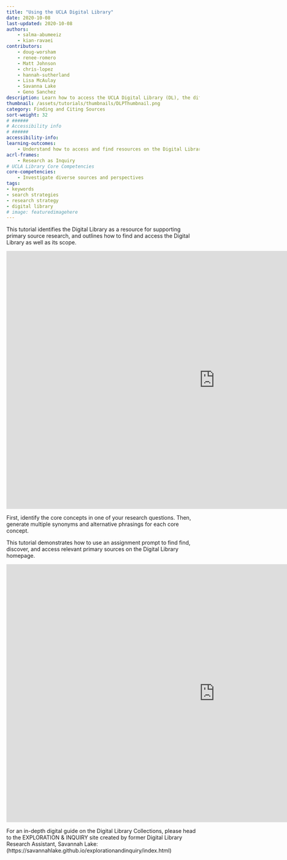```yaml
---
title: "Using the UCLA Digital Library"
date: 2020-10-08
last-updated: 2020-10-08
authors: 
    - salma-abumeeiz
    - kian-ravaei
contributors: 
    - doug-worsham
    - renee-romero
    - Matt Johnson
    - chris-lopez
    - hannah-sutherland
    - Lisa McAulay
    - Savanna Lake
    - Geno Sanchez
description: Learn how to access the UCLA Digital Library (DL), the different kinds of materials available through the DL, and how to familiarize yourself with and search through the collections using the DL homepage.
thumbnail: /assets/tutorials/thumbnails/DLPThumbnail.png
category: Finding and Citing Sources
sort-weight: 32
# ######
# Accessibility info
# ######
accessibility-info:
learning-outcomes:
    - Understand how to access and find resources on the Digital Library website
acrl-frames:
    - Research as Inquiry
# UCLA Library Core Competencies
core-competencies:
    - Investigate diverse sources and perspectives
tags:
- keywords
- search strategies
- research strategy
- digital library
# image: featuredimagehere
---
```


<p>This tutorial identifies the Digital Library as a resource for supporting primary source research, and outlines how to find and access the Digital Library as well as its scope.</p>

<iframe src="https://ccle.ucla.edu/mod/hvp/embed.php?id=3310090" width="1085" height="672" frameborder="0" allowfullscreen="allowfullscreen"></iframe><script src="https://ccle.ucla.edu/mod/hvp/library/js/h5p-resizer.js" charset="UTF-8"></script>

<p>First, identify the core concepts in one of your research questions. Then, generate multiple synonyms and alternative phrasings for each core concept.</p>

<p>This tutorial demonstrates how to use an assignment prompt to find find, discover, and access relevant primary sources on the Digital Library homepage.</p>

<iframe src="https://ccle.ucla.edu/mod/hvp/embed.php?id=3310099" width="1085" height="672" frameborder="0" allowfullscreen="allowfullscreen"></iframe><script src="https://ccle.ucla.edu/mod/hvp/library/js/h5p-resizer.js" charset="UTF-8"></script>

<p>For an in-depth digital guide on the Digital Library Collections, please head to the EXPLORATION & INQUIRY site created by former Digital Library Research Assistant, Savannah Lake: (https://savannahlake.github.io/explorationandinquiry/index.html)</p>



